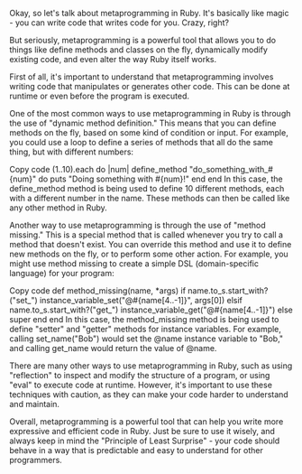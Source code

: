 Okay, so let's talk about metaprogramming in Ruby. It's basically like magic - you can write code that writes code for you. Crazy, right?

But seriously, metaprogramming is a powerful tool that allows you to do things like define methods and classes on the fly, dynamically modify existing code, and even alter the way Ruby itself works.

First of all, it's important to understand that metaprogramming involves writing code that manipulates or generates other code. This can be done at runtime or even before the program is executed.

One of the most common ways to use metaprogramming in Ruby is through the use of "dynamic method definition." This means that you can define methods on the fly, based on some kind of condition or input. For example, you could use a loop to define a series of methods that all do the same thing, but with different numbers:

Copy code
(1..10).each do |num|
  define_method "do_something_with_#{num}" do
    puts "Doing something with #{num}!"
  end
end
In this case, the define_method method is being used to define 10 different methods, each with a different number in the name. These methods can then be called like any other method in Ruby.

Another way to use metaprogramming is through the use of "method missing." This is a special method that is called whenever you try to call a method that doesn't exist. You can override this method and use it to define new methods on the fly, or to perform some other action. For example, you might use method missing to create a simple DSL (domain-specific language) for your program:

Copy code
def method_missing(name, *args)
  if name.to_s.start_with?("set_")
    instance_variable_set("@#{name[4..-1]}", args[0])
  elsif name.to_s.start_with?("get_")
    instance_variable_get("@#{name[4..-1]}")
  else
    super
  end
end
In this case, the method_missing method is being used to define "setter" and "getter" methods for instance variables. For example, calling set_name("Bob") would set the @name instance variable to "Bob," and calling get_name would return the value of @name.

There are many other ways to use metaprogramming in Ruby, such as using "reflection" to inspect and modify the structure of a program, or using "eval" to execute code at runtime. However, it's important to use these techniques with caution, as they can make your code harder to understand and maintain.

Overall, metaprogramming is a powerful tool that can help you write more expressive and efficient code in Ruby. Just be sure to use it wisely, and always keep in mind the "Principle of Least Surprise" - your code should behave in a way that is predictable and easy to understand for other programmers.



